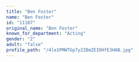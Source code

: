 ```yaml
---
title: "Ben Foster"
name: "Ben Foster"
id: "11107"
original_name: "Ben Foster"
known_for_department: "Acting"
gender: "2"
adult: "false"
profile_path: "/4le1PMWTGp7y2IBmZEIOHfE3HAB.jpg"
---
```

